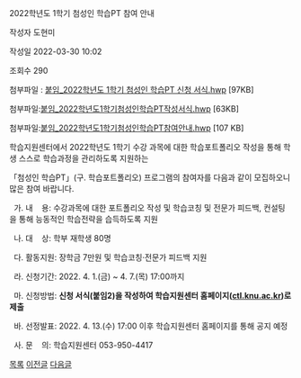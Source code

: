 
2022학년도 1학기 첨성인 학습PT 참여 안내





작성자
도현미


작성일
2022-03-30 10:02


조회수
290


첨부파일 : [붙임\_2022학년도 1학기 첨성인 학습PT 신청 서식.hwp](https://computer.knu.ac.kr/pack/bbs/down.php?f_name=Q0dUVllEWFVbVXBOchAYbktTVQ==&o_name=붙임_2022학년도1학기첨성인학습PT신청서식.hwp&tbl=Site_BBS_25) [97KB]  

첨부파일:[붙임\_2022학년도1학기첨성인학습PT작성서식.hwp](https://computer.knu.ac.kr/pack/bbs/down.php?f_name=QEdUVllEWFVbVXBOchAYbktTVQ==&o_name=붙임_2022학년도1학기첨성인학습PT작성서식.hwp&tbl=Site_BBS_25) [63KB]  

첨부파일:[붙임\_2022학년도1학기첨성인학습PT참여안내.hwp](https://computer.knu.ac.kr/pack/bbs/down.php?f_name=QUdUVllEWFVbVXBOchAYbktTVQ==&o_name=붙임_2022학년도1학기첨성인학습PT참여안내.hwp&tbl=Site_BBS_25) [107 KB]


﻿학습지원센터에서 2022학년도 1학기 수강 과목에 대한 학습포트폴리오 작성을 통해 학생 스스로 학습과정을 관리하도록 지원하는

「첨성인 학습PT」(구. 학습포트폴리오) 프로그램의 참여자를 다음과 같이 모집하오니 많은 참여 바랍니다.

  


  가. 내    용: 수강과목에 대한 포트폴리오 작성 및 학습코칭 및 전문가 피드백, 컨설팅을 통해 능동적인 학습전략을 습득하도록 지원

  


  나. 대    상: 학부 재학생 80명

  


  다. 활동지원: 장학금 7만원 및 학습코칭·전문가 피드백 지원

  


  라. 신청기간: 2022. 4. 1.(금) ~ 4. 7.(목) 17:00까지

  


  마. 신청방법: **신청 서식(붙임2)을 작성하여 학습지원센터 홈페이지([ctl.knu.ac.kr](http://ctl.knu.ac.kr))로 제출**

  


  바. 선정발표: 2022. 4. 13.(수) 17:00 이후 학습지원센터 홈페이지를 통해 공지 예정

  


  사. 문    의: 학습지원센터 053-950-4417







[목록](https://computer.knu.ac.kr/06_sub/02_sub.html?key=&keyfield=&category=&page=1&bbs_code=Site_BBS_25)
[이전글](https://computer.knu.ac.kr/06_sub/02_sub.html?bbs_cmd=view&page=1&key=&keyfield=&category=&no=3733&bbs_code=Site_BBS_25)
[다음글](https://computer.knu.ac.kr/06_sub/02_sub.html?bbs_cmd=view&page=1&key=&keyfield=&category=&no=3735&bbs_code=Site_BBS_25)

















 